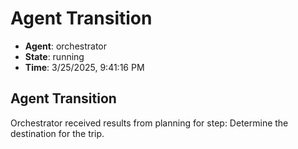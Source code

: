 # Agent Transition

- **Agent**: orchestrator
- **State**: running
- **Time**: 3/25/2025, 9:41:16 PM

## Agent Transition

Orchestrator received results from planning for step: Determine the destination for the trip.

